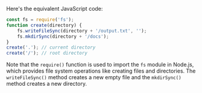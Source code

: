 Here's the equivalent JavaScript code:
```javascript
const fs = require('fs');
function create(directory) {
    fs.writeFileSync(directory + '/output.txt', '');
    fs.mkdirSync(directory + '/docs');
}
create('.'); // current directory
create('/'); // root directory
```
Note that the `require()` function is used to import the `fs` module in Node.js, which provides file system operations like creating files and directories. The `writeFileSync()` method creates a new empty file and the `mkdirSync()` method creates a new directory.

